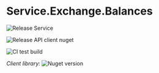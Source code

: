 # Service.Exchange.Balances

![Release Service](https://github.com/MyJetWallet/Service.Exchange.Balances/workflows/Release%20Service/badge.svg)

![Release API client nuget](https://github.com/MyJetWallet/Service.Exchange.Balances/workflows/Release%20API%20client%20nuget/badge.svg)

![CI test build](https://github.com/MyJetWallet/Service.Exchange.Balances/workflows/CI%20test%20build/badge.svg)

*Client library:* ![Nuget version](https://img.shields.io/nuget/v/MyJetWallet.Service.Exchange.Balances.Client?label=MyJetWallet.Service.Exchange.Balances.Client&style=social)

